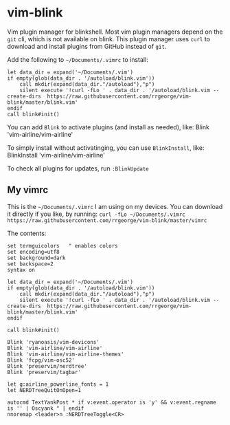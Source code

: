 # vim-blink
Vim plugin manager for blinkshell. 
Most vim plugin managers depend on the `git` cli, which is not available on blink. This plugin manager uses `curl` to download and install plugins from GitHub instead of `git`. 

Add the following to `~/Documents/.vimrc` to install:
```vim
let data_dir = expand('~/Documents/.vim')
if empty(glob(data_dir . '/autoload/blink.vim'))
    call mkdir(expand(data_dir."/autoload"),"p")
    silent execute '!curl -fLo ' . data_dir . '/autoload/blink.vim --create-dirs  https://raw.githubusercontent.com/rrgeorge/vim-blink/master/blink.vim'
endif
call blink#init()
```

You can add `Blink` to activate plugins (and install as needed), like:
Blink 'vim-airline/vim-airline'

To simply install without activatinging, you can use `BlinkInstall`, like:
BlinkInstall 'vim-airline/vim-airline'

To check all plugins for updates, run `:BlinkUpdate`

## My vimrc
This is the `~/Documents/.vimrc` I am using on my devices. You can download it directly if you like, by running:
`curl -fLo ~/Documents/.vimrc https://raw.githubusercontent.com/rrgeorge/vim-blink/master/vimrc`  

The contents:
```vim
set termguicolors   " enables colors
set encoding=utf8
set background=dark
set backspace=2
syntax on

let data_dir = expand('~/Documents/.vim')
if empty(glob(data_dir . '/autoload/blink.vim'))
    call mkdir(expand(data_dir."/autoload"),"p")
    silent execute '!curl -fLo ' . data_dir . '/autoload/blink.vim --create-dirs  https://raw.githubusercontent.com/rrgeorge/vim-blink/master/blink.vim'
endif

call blink#init()

Blink 'ryanoasis/vim-devicons'
Blink 'vim-airline/vim-airline'
Blink 'vim-airline/vim-airline-themes'
Blink 'fcpg/vim-osc52'
Blink 'preservim/nerdtree'
Blink 'preservim/tagbar'

let g:airline_powerline_fonts = 1
let NERDTreeQuitOnOpen=1

autocmd TextYankPost * if v:event.operator is 'y' && v:event.regname is '' | Oscyank " | endif
nnoremap <leader>n :NERDTreeToggle<CR>

```
